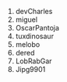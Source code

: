
1. devCharles
2. miguel
3. OscarPantoja
4. tuxdinosaur
5. melobo
6. dered
7. LobRabGar
8. Jipg9901
